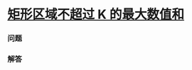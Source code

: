 # [矩形区域不超过 K 的最大数值和](https://leetcode-cn.com/problems/max-sum-of-rectangle-no-larger-than-k)

### 问题



### 解答

```

```

